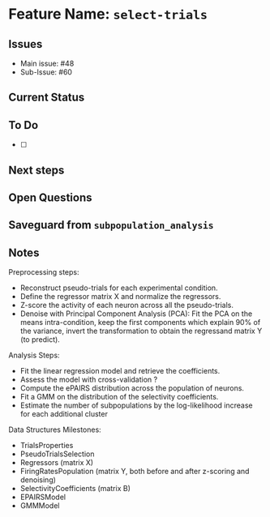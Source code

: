 # Feature Name: `select-trials`

## Issues
- Main issue: #48
- Sub-Issue:  #60

## Current Status

## To Do
- [ ]


## Next steps


## Open Questions


## Saveguard from `subpopulation_analysis`

Notes
-----
Preprocessing steps:

- Reconstruct pseudo-trials for each experimental condition.
- Define the regressor matrix X and normalize the regressors.
- Z-score the activity of each neuron across all the pseudo-trials.
- Denoise with Principal Component Analysis (PCA): Fit the PCA on the means intra-condition, keep
  the first components which explain 90% of the variance, invert the transformation to obtain the
  regressand matrix Y (to predict).

Analysis Steps:

- Fit the linear regression model and retrieve the coefficients.
- Assess the model with cross-validation ?
- Compute the ePAIRS distribution across the population of neurons.
- Fit a GMM on the distribution of the selectivity coefficients.
- Estimate the number of subpopulations by the log-likelihood increase for each additional cluster

Data Structures Milestones:

- TrialsProperties
- PseudoTrialsSelection
- Regressors (matrix X)
- FiringRatesPopulation (matrix Y, both before and after z-scoring and denoising)
- SelectivityCoefficients (matrix B)
- EPAIRSModel
- GMMModel
